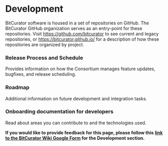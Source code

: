 # **Development**

BitCurator software is housed in a set of repositories on GitHub. The
BitCurator GitHub organization serves as an entry-point for these
repositories. Visit
[<u>https://github.com/bitcurator</u>](https://github.com/bitcurator) to
see current and legacy repositories, or
[<u>https://bitcurator.github.io/</u>](https://bitcurator.github.io/)
for a description of how these repositories are organized by project.

### **Release Process and Schedule**

Provides information on how the Consortium manages feature updates,
bugfixes, and release scheduling.

### **Roadmap**

Additional information on future development and integration tasks.

### **Onboarding documentation for developers**

Read about areas you can contribute to and the technologies used.

**If you would like to provide feedback for this page, please follow
this** **[<u>link to the BitCurator Wiki Google
Form</u>](https://docs.google.com/forms/d/e/1FAIpQLScRk8obKFl7tDb1NqdxlNfY9doy7r_WIkCTAiB2nE-r0D5b2Q/viewform?usp=sf_link)
for the Development section.**
